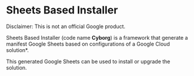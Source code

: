 # Sheets Based Installer

<!--* freshness: { owner: 'lushu' reviewed: '2023-05-04' } *-->

Disclaimer: This is not an official Google product.

Sheets Based Installer (code name **Cyborg**) is a framework that generate a
manifest Google Sheets based on configurations of a Google Cloud solution*.

This generated Google Sheets can be used to install or upgrade the solution.
